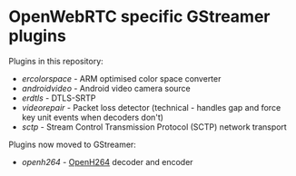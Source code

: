 OpenWebRTC specific GStreamer plugins
=====================================

Plugins in this repository:

* *ercolorspace* - ARM optimised color space converter
* *androidvideo* - Android video camera source
* *erdtls* - DTLS-SRTP
* *videorepair* - Packet loss detector (technical - handles gap and force key unit events when decoders don't)
* *sctp* - Stream Control Transmission Protocol (SCTP) network transport

Plugins now moved to GStreamer:

* *openh264* - [OpenH264](http://www.openh264.org) decoder and encoder
